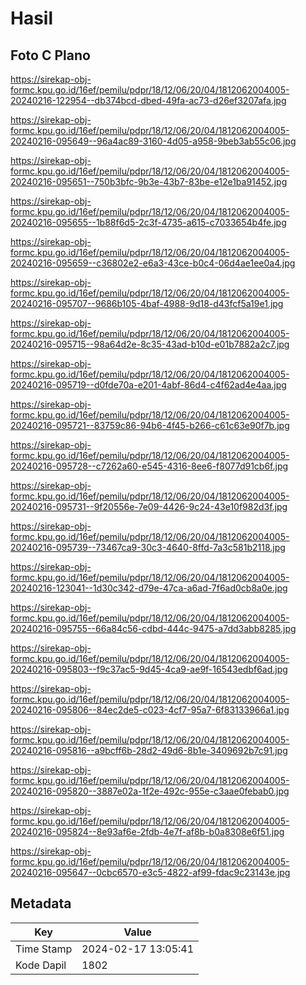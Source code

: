 # Hasil

## Foto C Plano

https://sirekap-obj-formc.kpu.go.id/16ef/pemilu/pdpr/18/12/06/20/04/1812062004005-20240216-122954--db374bcd-dbed-49fa-ac73-d26ef3207afa.jpg

https://sirekap-obj-formc.kpu.go.id/16ef/pemilu/pdpr/18/12/06/20/04/1812062004005-20240216-095649--96a4ac89-3160-4d05-a958-9beb3ab55c06.jpg

https://sirekap-obj-formc.kpu.go.id/16ef/pemilu/pdpr/18/12/06/20/04/1812062004005-20240216-095651--750b3bfc-9b3e-43b7-83be-e12e1ba91452.jpg

https://sirekap-obj-formc.kpu.go.id/16ef/pemilu/pdpr/18/12/06/20/04/1812062004005-20240216-095655--1b88f6d5-2c3f-4735-a615-c7033654b4fe.jpg

https://sirekap-obj-formc.kpu.go.id/16ef/pemilu/pdpr/18/12/06/20/04/1812062004005-20240216-095659--c36802e2-e6a3-43ce-b0c4-06d4ae1ee0a4.jpg

https://sirekap-obj-formc.kpu.go.id/16ef/pemilu/pdpr/18/12/06/20/04/1812062004005-20240216-095707--9686b105-4baf-4988-9d18-d43fcf5a19e1.jpg

https://sirekap-obj-formc.kpu.go.id/16ef/pemilu/pdpr/18/12/06/20/04/1812062004005-20240216-095715--98a64d2e-8c35-43ad-b10d-e01b7882a2c7.jpg

https://sirekap-obj-formc.kpu.go.id/16ef/pemilu/pdpr/18/12/06/20/04/1812062004005-20240216-095719--d0fde70a-e201-4abf-86d4-c4f62ad4e4aa.jpg

https://sirekap-obj-formc.kpu.go.id/16ef/pemilu/pdpr/18/12/06/20/04/1812062004005-20240216-095721--83759c86-94b6-4f45-b266-c61c63e90f7b.jpg

https://sirekap-obj-formc.kpu.go.id/16ef/pemilu/pdpr/18/12/06/20/04/1812062004005-20240216-095728--c7262a60-e545-4316-8ee6-f8077d91cb6f.jpg

https://sirekap-obj-formc.kpu.go.id/16ef/pemilu/pdpr/18/12/06/20/04/1812062004005-20240216-095731--9f20556e-7e09-4426-9c24-43e10f982d3f.jpg

https://sirekap-obj-formc.kpu.go.id/16ef/pemilu/pdpr/18/12/06/20/04/1812062004005-20240216-095739--73467ca9-30c3-4640-8ffd-7a3c581b2118.jpg

https://sirekap-obj-formc.kpu.go.id/16ef/pemilu/pdpr/18/12/06/20/04/1812062004005-20240216-123041--1d30c342-d79e-47ca-a6ad-7f6ad0cb8a0e.jpg

https://sirekap-obj-formc.kpu.go.id/16ef/pemilu/pdpr/18/12/06/20/04/1812062004005-20240216-095755--66a84c56-cdbd-444c-9475-a7dd3abb8285.jpg

https://sirekap-obj-formc.kpu.go.id/16ef/pemilu/pdpr/18/12/06/20/04/1812062004005-20240216-095803--f9c37ac5-9d45-4ca9-ae9f-16543edbf6ad.jpg

https://sirekap-obj-formc.kpu.go.id/16ef/pemilu/pdpr/18/12/06/20/04/1812062004005-20240216-095806--84ec2de5-c023-4cf7-95a7-6f83133966a1.jpg

https://sirekap-obj-formc.kpu.go.id/16ef/pemilu/pdpr/18/12/06/20/04/1812062004005-20240216-095816--a9bcff6b-28d2-49d6-8b1e-3409692b7c91.jpg

https://sirekap-obj-formc.kpu.go.id/16ef/pemilu/pdpr/18/12/06/20/04/1812062004005-20240216-095820--3887e02a-1f2e-492c-955e-c3aae0febab0.jpg

https://sirekap-obj-formc.kpu.go.id/16ef/pemilu/pdpr/18/12/06/20/04/1812062004005-20240216-095824--8e93af6e-2fdb-4e7f-af8b-b0a8308e6f51.jpg

https://sirekap-obj-formc.kpu.go.id/16ef/pemilu/pdpr/18/12/06/20/04/1812062004005-20240216-095647--0cbc6570-e3c5-4822-af99-fdac9c23143e.jpg


## Metadata

| Key        | Value               |
| ---------- | ------------------- |
| Time Stamp | 2024-02-17 13:05:41 |
| Kode Dapil | 1802                |



